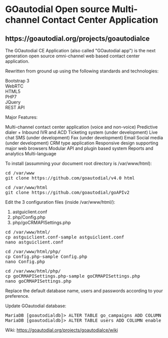 <h1>GOautodial Open source Multi-channel Contact Center Application</h1>

<h2>https://goautodial.org/projects/goautodialce</h2>

The GOautodial CE Application (also called "GOautodial app") is the next generation open source omni-channel web based contact center application.

Rewritten from ground up using the following standards and technologies:

Bootstrap 3<br>
WebRTC<br>
HTML5<br>
PHP7<br>
JQuery<br>
REST API<br>

Major Features:

Multi-channel contact center application (voice and non-voice)
Predictive dialer + Inbound IVR and ACD
Ticketing system (under development)
Live chat
SMS (under development)
Fax (under development)
Email
Social media (under development)
CRM type application
Responsive design supporting major web browsers
Modular API and plugin based system
Reports and analytics
Multi-language

To install (assumming your document root directory is /var/www/html):

<pre>
cd /var/www
git clone https://github.com/goautodial/v4.0 html
</pre>

<pre>
cd /var/www/html
git clone https://github.com/goautodial/goAPIv2
</pre>

Edit the 3 configuration files (inside /var/www/html/):

1. astguiclient.conf 
2. php/Config.php
3. php/goCRMAPISettings.php

<pre>
cd /var/www/html/
cp astguiclient.conf-sample astguiclient.conf
nano astguiclient.conf
</pre>

<pre>
cd /var/www/html/php/
cp Config.php-sample Config.php
nano Config.php
</pre>

<pre>
cd /var/www/html/php/
cp goCRMAPISettings.php-sample goCRMAPISettings.php
nano goCRMAPISettings.php
</pre>

Replace the default database name, users and passwords according to your preference.

Update GOautodial database:

<pre>
MariaDB [goautodialdb]> ALTER TABLE go_campaigns ADD COLUMN manual_dial_min_digits INT(11) DEFAULT '6';
MariaDB [goautodialdb]> ALTER TABLE users ADD COLUMN enable_webrtc tinyint(1)  DEFAULT '1';
</pre>

Wiki: https://goautodial.org/projects/goautodialce/wiki
